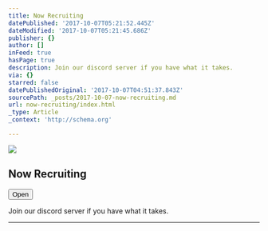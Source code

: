 ```yaml
---
title: Now Recruiting
datePublished: '2017-10-07T05:21:52.445Z'
dateModified: '2017-10-07T05:21:45.686Z'
publisher: {}
author: []
inFeed: true
hasPage: true
description: Join our discord server if you have what it takes.
via: {}
starred: false
datePublishedOriginal: '2017-10-07T04:51:37.843Z'
sourcePath: _posts/2017-10-07-now-recruiting.md
url: now-recruiting/index.html
_type: Article
_context: 'http://schema.org'

---
```

<article style=""><img src="https://the-grid-user-content.s3-us-west-2.amazonaws.com/865ebb60-037c-472c-943e-c34bff3cb248.jpg" /><h1>Now Recruiting</h1></article>

<button data-role="cta" style="">Open</button>

Join our discord server if you have what it takes.

---